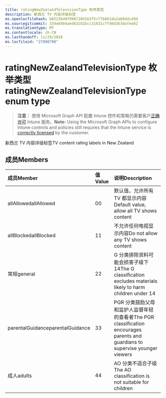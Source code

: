 ```yaml
---
title: ratingNewZealandTelevisionType 枚举类型
description: 新西兰 TV 内容评级标签
ms.openlocfilehash: b0523b49f996720d163f5c77b661da2a60ddc49d
ms.sourcegitcommit: 334e84b4aed63162bcc31831cffd6d363dafee02
ms.translationtype: MT
ms.contentlocale: zh-CN
ms.lasthandoff: 11/29/2018
ms.locfileid: "27008798"
---
```

# <a name="ratingnewzealandtelevisiontype-enum-type"></a><span data-ttu-id="a87a6-103">ratingNewZealandTelevisionType 枚举类型</span><span class="sxs-lookup"><span data-stu-id="a87a6-103">ratingNewZealandTelevisionType enum type</span></span>

> <span data-ttu-id="a87a6-104">**注意：** 使用 Microsoft Graph API 配置 Intune 控件和策略仍需要客户[正确许可](https://go.microsoft.com/fwlink/?linkid=839381) Intune 服务。</span><span class="sxs-lookup"><span data-stu-id="a87a6-104">**Note:** Using the Microsoft Graph APIs to configure Intune controls and policies still requires that the Intune service is [correctly licensed](https://go.microsoft.com/fwlink/?linkid=839381) by the customer.</span></span>

<span data-ttu-id="a87a6-105">新西兰 TV 内容评级标签</span><span class="sxs-lookup"><span data-stu-id="a87a6-105">TV content rating labels in New Zealand</span></span>
## <a name="members"></a><span data-ttu-id="a87a6-106">成员</span><span class="sxs-lookup"><span data-stu-id="a87a6-106">Members</span></span>
|<span data-ttu-id="a87a6-107">成员</span><span class="sxs-lookup"><span data-stu-id="a87a6-107">Member</span></span>|<span data-ttu-id="a87a6-108">值</span><span class="sxs-lookup"><span data-stu-id="a87a6-108">Value</span></span>|<span data-ttu-id="a87a6-109">说明</span><span class="sxs-lookup"><span data-stu-id="a87a6-109">Description</span></span>|
|:---|:---|:---|
|<span data-ttu-id="a87a6-110">allAllowed</span><span class="sxs-lookup"><span data-stu-id="a87a6-110">allAllowed</span></span>|<span data-ttu-id="a87a6-111">0</span><span class="sxs-lookup"><span data-stu-id="a87a6-111">0</span></span>|<span data-ttu-id="a87a6-112">默认值，允许所有 TV 都显示内容</span><span class="sxs-lookup"><span data-stu-id="a87a6-112">Default value, allow all TV shows content</span></span>|
|<span data-ttu-id="a87a6-113">allBlocked</span><span class="sxs-lookup"><span data-stu-id="a87a6-113">allBlocked</span></span>|<span data-ttu-id="a87a6-114">1</span><span class="sxs-lookup"><span data-stu-id="a87a6-114">1</span></span>|<span data-ttu-id="a87a6-115">不允许任何电视显示内容</span><span class="sxs-lookup"><span data-stu-id="a87a6-115">Do not allow any TV shows content</span></span>|
|<span data-ttu-id="a87a6-116">常规</span><span class="sxs-lookup"><span data-stu-id="a87a6-116">general</span></span>|<span data-ttu-id="a87a6-117">2</span><span class="sxs-lookup"><span data-stu-id="a87a6-117">2</span></span>|<span data-ttu-id="a87a6-118">G 分类排除资料可能会损害子级下 14</span><span class="sxs-lookup"><span data-stu-id="a87a6-118">The G classification excludes materials likely to harm children under 14</span></span>|
|<span data-ttu-id="a87a6-119">parentalGuidance</span><span class="sxs-lookup"><span data-stu-id="a87a6-119">parentalGuidance</span></span>|<span data-ttu-id="a87a6-120">3</span><span class="sxs-lookup"><span data-stu-id="a87a6-120">3</span></span>|<span data-ttu-id="a87a6-121">PGR 分类鼓励父母和监护人监督年轻的查看者</span><span class="sxs-lookup"><span data-stu-id="a87a6-121">The PGR classification encourages parents and guardians to supervise younger viewers</span></span>|
|<span data-ttu-id="a87a6-122">成人</span><span class="sxs-lookup"><span data-stu-id="a87a6-122">adults</span></span>|<span data-ttu-id="a87a6-123">4</span><span class="sxs-lookup"><span data-stu-id="a87a6-123">4</span></span>|<span data-ttu-id="a87a6-124">AO 分类不适合子级</span><span class="sxs-lookup"><span data-stu-id="a87a6-124">The AO classification is not suitable for children</span></span>|



